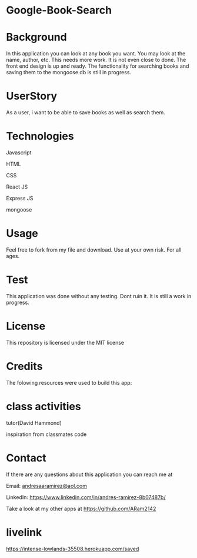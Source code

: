 # Google-Book-Search

# Background
In this application you can look at any book you want. You may look at the name, author, etc. This needs more work. It is not even close to done. The front end design is up and ready. The functionality for searching books and saving them to the mongoose db is still in progress.

# UserStory
As a user, i want to be able to save books as well as search them.

# Technologies
Javascript

HTML

CSS

React JS

Express JS

mongoose

# Usage
Feel free to fork from my file and download. Use at your own risk. For all ages.

# Test
This application was done without any testing. Dont ruin it. It is still a work in progress.

# License
This repository is licensed under the MIT license

# Credits
The folowing resources were used to build this app:

# class activities

tutor(David Hammond)

inspiration from classmates code

# Contact
If there are any questions about this application you can reach me at

Email: andresaaramirez@aol.com

LinkedIn: https://www.linkedin.com/in/andres-ramirez-8b07487b/

Take a look at my other apps at https://github.com/ARam2142

# livelink
https://intense-lowlands-35508.herokuapp.com/saved




